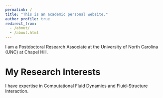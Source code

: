 ```yaml
---
permalink: /
title: "This is an academic personal website."
author_profile: true
redirect_from: 
  - /about/
  - /about.html
---
```


I am a Postdoctoral Research Associate at the University of North Carolina (UNC) at Chapel Hill. 

My Research Interests
======
I have expertise in Computational Fluid Dynamics and Fluid-Structure Interaction.

